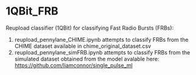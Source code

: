 # 1QBit_FRB

Reupload classifier (1QBit) for classifying Fast Radio Bursts (FRBs):
1) reupload_pennylane_CHIME.ipynb attempts to classify FRBs from the CHIME dataset available in chime_original_dataset.csv
2) reupload_pennylane_simFRB.ipynb attempts to classify FRBs from the simulated dataset obtained from the model avalable here: https://github.com/liamconnor/single_pulse_ml
